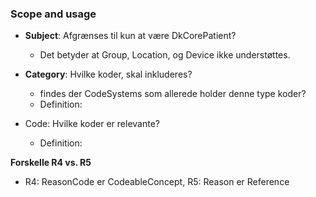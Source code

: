 ### Scope and usage
* **Subject**: Afgrænses til kun at være DkCorePatient? 
  * Det betyder at Group, Location, og Device ikke understøttes. 

* **Category**: Hvilke koder, skal inkluderes? 
  * findes der CodeSystems som allerede holder denne type koder?
  * Definition: 

* Code: Hvilke koder er relevante? 
  * Definition: 




**Forskelle R4 vs. R5**
* R4: ReasonCode er CodeableConcept, R5: Reason er Reference
